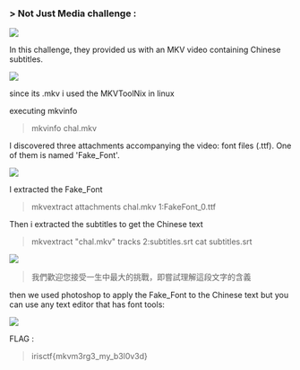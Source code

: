 ### > Not Just Media challenge :

![](https://cdn.discordapp.xyz/attachments/1067452256686981161/1194028269813633124/Screen_Shot_2024-01-08_at_10.20.24_PM.png)

In this challenge, they provided us with an MKV video containing Chinese subtitles.

![](https://cdn.discordapp.xyz/attachments/1067452256686981161/1194029217239797830/Screen_Shot_2024-01-08_at_10.25.35_PM.png)

since its .mkv i used the MKVToolNix in linux

executing mkvinfo

> mkvinfo chal.mkv

I discovered three attachments accompanying the video: font files (.ttf). One of them is named 'Fake_Font'.

![](https://cdn.discordapp.xyz/attachments/1067452256686981161/1194031366225010818/Screen_Shot_2024-01-08_at_10.30.25_PM.png)

I extracted the Fake_Font

> mkvextract attachments chal.mkv 1:FakeFont_0.ttf

Then i extracted the subtitles to get the Chinese text

> mkvextract "chal.mkv" tracks 2:subtitles.srt
> cat subtitles.srt

![](https://cdn.discordapp.xyz/attachments/1067452256686981161/1194036230275469362/Screen_Shot_2024-01-08_at_10.51.58_PM.png)

> 我們歡迎您接受一生中最大的挑戰，即嘗試理解這段文字的含義

then we used photoshop to apply the Fake_Font to the Chinese text but you can use any text editor that has font tools:

![](https://cdn.discordapp.xyz/attachments/1067452256686981161/1194041135274922128/Screen_Shot_2024-01-08_at_11.13.00_PM.png)

FLAG : 
> irisctf{mkvm3rg3_my_b3l0v3d}
